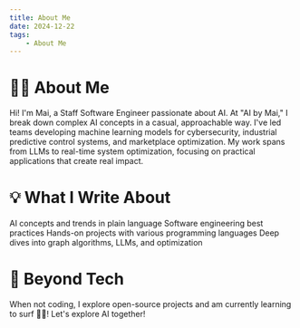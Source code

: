 ```yaml
---
title: About Me
date: 2024-12-22
tags:
    - About Me
---
```


# 👩‍💻 About Me

Hi! I'm Mai, a Staff Software Engineer passionate about AI. At "AI by Mai," I break down complex AI concepts in a casual, approachable way. I've led teams developing machine learning models for cybersecurity, industrial predictive control systems, and marketplace optimization. My work spans from LLMs to real-time system optimization, focusing on practical applications that create real impact.

# 💡 What I Write About

AI concepts and trends in plain language
Software engineering best practices
Hands-on projects with various programming languages
Deep dives into graph algorithms, LLMs, and optimization

# 🚀 Beyond Tech

When not coding, I explore open-source projects and am currently learning to surf 🏄‍♀️!
Let's explore AI together!
